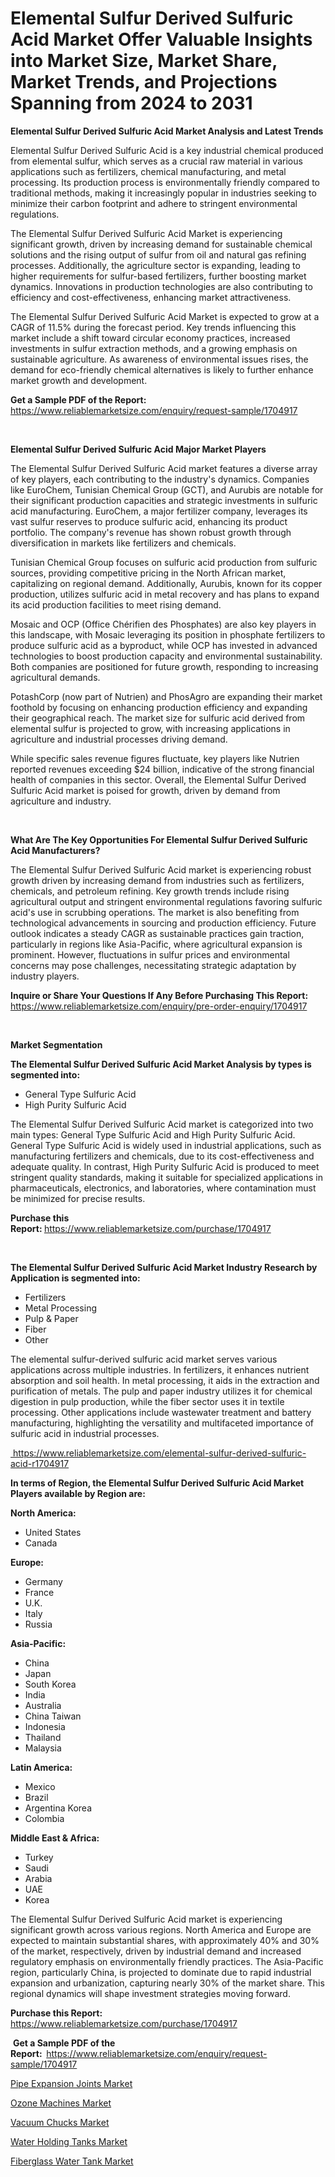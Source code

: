 <p><h1>Elemental Sulfur Derived Sulfuric Acid Market Offer Valuable Insights into Market Size, Market Share, Market Trends, and Projections Spanning from 2024 to 2031</h1></p><p><strong>Elemental Sulfur Derived Sulfuric Acid Market Analysis and Latest Trends</strong></p>
<p><p>Elemental Sulfur Derived Sulfuric Acid is a key industrial chemical produced from elemental sulfur, which serves as a crucial raw material in various applications such as fertilizers, chemical manufacturing, and metal processing. Its production process is environmentally friendly compared to traditional methods, making it increasingly popular in industries seeking to minimize their carbon footprint and adhere to stringent environmental regulations.</p><p>The Elemental Sulfur Derived Sulfuric Acid Market is experiencing significant growth, driven by increasing demand for sustainable chemical solutions and the rising output of sulfur from oil and natural gas refining processes. Additionally, the agriculture sector is expanding, leading to higher requirements for sulfur-based fertilizers, further boosting market dynamics. Innovations in production technologies are also contributing to efficiency and cost-effectiveness, enhancing market attractiveness.</p><p>The Elemental Sulfur Derived Sulfuric Acid Market is expected to grow at a CAGR of 11.5% during the forecast period. Key trends influencing this market include a shift toward circular economy practices, increased investments in sulfur extraction methods, and a growing emphasis on sustainable agriculture. As awareness of environmental issues rises, the demand for eco-friendly chemical alternatives is likely to further enhance market growth and development.</p></p>
<p><strong>Get a Sample PDF of the Report:&nbsp;</strong> <a href="https://www.reliablemarketsize.com/enquiry/request-sample/1704917?utm_campaign=1778&utm_medium=2&utm_source=Github&utm_content=ia&utm_term=21102024&utm_id=elemental-sulfur-derived-sulfuric-acid">https://www.reliablemarketsize.com/enquiry/request-sample/1704917</a></p>
<p>&nbsp;</p>
<p><strong>Elemental Sulfur Derived Sulfuric Acid Major Market Players</strong></p>
<p><p>The Elemental Sulfur Derived Sulfuric Acid market features a diverse array of key players, each contributing to the industry's dynamics. Companies like EuroChem, Tunisian Chemical Group (GCT), and Aurubis are notable for their significant production capacities and strategic investments in sulfuric acid manufacturing. EuroChem, a major fertilizer company, leverages its vast sulfur reserves to produce sulfuric acid, enhancing its product portfolio. The company's revenue has shown robust growth through diversification in markets like fertilizers and chemicals.</p><p>Tunisian Chemical Group focuses on sulfuric acid production from sulfuric sources, providing competitive pricing in the North African market, capitalizing on regional demand. Additionally, Aurubis, known for its copper production, utilizes sulfuric acid in metal recovery and has plans to expand its acid production facilities to meet rising demand.</p><p>Mosaic and OCP (Office Chérifien des Phosphates) are also key players in this landscape, with Mosaic leveraging its position in phosphate fertilizers to produce sulfuric acid as a byproduct, while OCP has invested in advanced technologies to boost production capacity and environmental sustainability. Both companies are positioned for future growth, responding to increasing agricultural demands.</p><p>PotashCorp (now part of Nutrien) and PhosAgro are expanding their market foothold by focusing on enhancing production efficiency and expanding their geographical reach. The market size for sulfuric acid derived from elemental sulfur is projected to grow, with increasing applications in agriculture and industrial processes driving demand.</p><p>While specific sales revenue figures fluctuate, key players like Nutrien reported revenues exceeding $24 billion, indicative of the strong financial health of companies in this sector. Overall, the Elemental Sulfur Derived Sulfuric Acid market is poised for growth, driven by demand from agriculture and industry.</p></p>
<p>&nbsp;</p>
<p><strong>What Are The Key Opportunities For Elemental Sulfur Derived Sulfuric Acid Manufacturers?</strong></p>
<p><p>The Elemental Sulfur Derived Sulfuric Acid market is experiencing robust growth driven by increasing demand from industries such as fertilizers, chemicals, and petroleum refining. Key growth trends include rising agricultural output and stringent environmental regulations favoring sulfuric acid's use in scrubbing operations. The market is also benefiting from technological advancements in sourcing and production efficiency. Future outlook indicates a steady CAGR as sustainable practices gain traction, particularly in regions like Asia-Pacific, where agricultural expansion is prominent. However, fluctuations in sulfur prices and environmental concerns may pose challenges, necessitating strategic adaptation by industry players.</p></p>
<p><strong>Inquire or Share Your Questions If Any Before Purchasing This Report:</strong> <a href="https://www.reliablemarketsize.com/enquiry/pre-order-enquiry/1704917?utm_campaign=1778&utm_medium=2&utm_source=Github&utm_content=ia&utm_term=21102024&utm_id=elemental-sulfur-derived-sulfuric-acid">https://www.reliablemarketsize.com/enquiry/pre-order-enquiry/1704917</a></p>
<p>&nbsp;</p>
<p><strong>Market Segmentation</strong></p>
<p><strong>The Elemental Sulfur Derived Sulfuric Acid Market Analysis by types is segmented into:</strong></p>
<p><ul><li>General Type Sulfuric Acid</li><li>High Purity Sulfuric Acid</li></ul></p>
<p><p>The Elemental Sulfur Derived Sulfuric Acid market is categorized into two main types: General Type Sulfuric Acid and High Purity Sulfuric Acid. General Type Sulfuric Acid is widely used in industrial applications, such as manufacturing fertilizers and chemicals, due to its cost-effectiveness and adequate quality. In contrast, High Purity Sulfuric Acid is produced to meet stringent quality standards, making it suitable for specialized applications in pharmaceuticals, electronics, and laboratories, where contamination must be minimized for precise results.</p></p>
<p><strong>Purchase this Report:&nbsp;</strong><a href="https://www.reliablemarketsize.com/purchase/1704917?utm_campaign=1778&utm_medium=2&utm_source=Github&utm_content=ia&utm_term=21102024&utm_id=elemental-sulfur-derived-sulfuric-acid">https://www.reliablemarketsize.com/purchase/1704917</a></p>
<p>&nbsp;</p>
<p><strong>The Elemental Sulfur Derived Sulfuric Acid Market Industry Research by Application is segmented into:</strong></p>
<p><ul><li>Fertilizers</li><li>Metal Processing</li><li>Pulp & Paper</li><li>Fiber</li><li>Other</li></ul></p>
<p><p>The elemental sulfur-derived sulfuric acid market serves various applications across multiple industries. In fertilizers, it enhances nutrient absorption and soil health. In metal processing, it aids in the extraction and purification of metals. The pulp and paper industry utilizes it for chemical digestion in pulp production, while the fiber sector uses it in textile processing. Other applications include wastewater treatment and battery manufacturing, highlighting the versatility and multifaceted importance of sulfuric acid in industrial processes.</p></p>
<p><a href="https://www.reliablemarketsize.com/elemental-sulfur-derived-sulfuric-acid-r1704917?utm_campaign=1778&utm_medium=2&utm_source=Github&utm_content=ia&utm_term=21102024&utm_id=elemental-sulfur-derived-sulfuric-acid">&nbsp;https://www.reliablemarketsize.com/elemental-sulfur-derived-sulfuric-acid-r1704917</a></p>
<p><strong>In terms of Region, the Elemental Sulfur Derived Sulfuric Acid Market Players available by Region are:</strong></p>
<p>
    <p> <strong> North America: </strong>
        <ul>
            <li>United States</li>
            <li>Canada</li>
        </ul>
        </p> 
    <p> <strong> Europe: </strong>
        <ul>
            <li>Germany</li>
            <li>France</li>
            <li>U.K.</li>
            <li>Italy</li>
            <li>Russia</li>
        </ul>
        </p> 
    <p> <strong> Asia-Pacific: </strong>
        <ul>
            <li>China</li>
            <li>Japan</li>
            <li>South Korea</li>
            <li>India</li>
            <li>Australia</li>
            <li>China Taiwan</li>
            <li>Indonesia</li>
            <li>Thailand</li>
            <li>Malaysia</li>
        </ul>
        </p> 
    <p> <strong> Latin America: </strong>
        <ul>
            <li>Mexico</li>
            <li>Brazil</li>
            <li>Argentina Korea</li>
            <li>Colombia</li>
        </ul>
        </p> 
    <p> <strong> Middle East & Africa: </strong>
        <ul>
            <li>Turkey</li>
            <li>Saudi</li>
            <li>Arabia</li>
            <li>UAE</li>
            <li>Korea</li>
        </ul>
    </p>
    </p>
<p><p>The Elemental Sulfur Derived Sulfuric Acid market is experiencing significant growth across various regions. North America and Europe are expected to maintain substantial shares, with approximately 40% and 30% of the market, respectively, driven by industrial demand and increased regulatory emphasis on environmentally friendly practices. The Asia-Pacific region, particularly China, is projected to dominate due to rapid industrial expansion and urbanization, capturing nearly 30% of the market share. This regional dynamics will shape investment strategies moving forward.</p></p>
<p><strong>Purchase this Report: </strong><a href="https://www.reliablemarketsize.com/purchase/1704917?utm_campaign=1778&utm_medium=2&utm_source=Github&utm_content=ia&utm_term=21102024&utm_id=elemental-sulfur-derived-sulfuric-acid">https://www.reliablemarketsize.com/purchase/1704917</a></p>
<p>&nbsp;<strong>Get a Sample PDF of the Report:&nbsp;&nbsp;</strong><a href="https://www.reliablemarketsize.com/enquiry/request-sample/1704917?utm_campaign=1778&utm_medium=2&utm_source=Github&utm_content=ia&utm_term=21102024&utm_id=elemental-sulfur-derived-sulfuric-acid">https://www.reliablemarketsize.com/enquiry/request-sample/1704917</a></p>
<p><strong></strong></p>
<p><p><a href="https://www.linkedin.com/pulse/deep-dive-pipe-expansion-joints-market-itstrends-segmentation-v8gre?utm_campaign=1778&utm_medium=2&utm_source=Github&utm_content=ia&utm_term=21102024&utm_id=elemental-sulfur-derived-sulfuric-acid">Pipe Expansion Joints Market</a></p><p><a href="https://www.linkedin.com/pulse/ozone-machines-market-size-growth-trends-statistics-forecasts-ri5ve?utm_campaign=1778&utm_medium=2&utm_source=Github&utm_content=ia&utm_term=21102024&utm_id=elemental-sulfur-derived-sulfuric-acid">Ozone Machines Market</a></p><p><a href="https://issuu.com/reportprime-2/docs/vacuum-chucks-market-size-2030.pptx_a9bc6714e64a7e?utm_campaign=1778&utm_medium=2&utm_source=Github&utm_content=ia&utm_term=21102024&utm_id=elemental-sulfur-derived-sulfuric-acid">Vacuum Chucks Market</a></p><p><a href="https://www.linkedin.com/pulse/pioneering-growth-analyzing-global-water-holding-tanks-market-umnhe?utm_campaign=1778&utm_medium=2&utm_source=Github&utm_content=ia&utm_term=21102024&utm_id=elemental-sulfur-derived-sulfuric-acid">Water Holding Tanks Market</a></p><p><a href="https://www.linkedin.com/pulse/fiberglass-water-tank-market-share-analysis-growth-trends-np2he?utm_campaign=1778&utm_medium=2&utm_source=Github&utm_content=ia&utm_term=21102024&utm_id=elemental-sulfur-derived-sulfuric-acid">Fiberglass Water Tank Market</a></p></p>